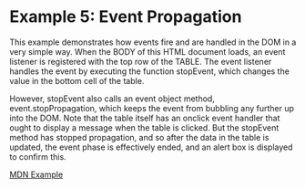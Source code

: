 # Example 5: Event Propagation

This example demonstrates how events fire and are handled in the DOM in a very simple way. When the BODY of this HTML document loads, an event listener is registered with the top row of the TABLE. The event listener handles the event by executing the function stopEvent, which changes the value in the bottom cell of the table.

However, stopEvent also calls an event object method, event.stopPropagation, which keeps the event from bubbling any further up into the DOM. Note that the table itself has an onclick event handler that ought to display a message when the table is clicked. But the stopEvent method has stopped propagation, and so after the data in the table is updated, the event phase is effectively ended, and an alert box is displayed to confirm this.

[MDN Example](https://developer.mozilla.org/en-US/docs/Web/API/Document_Object_Model/Examples#example_5_event_propagation)